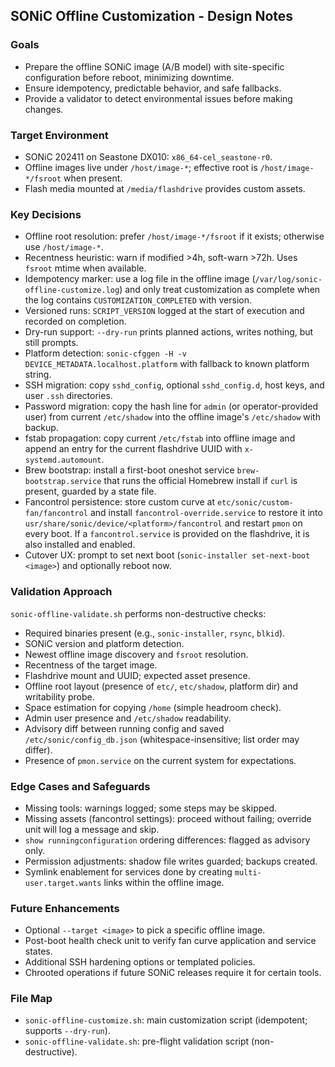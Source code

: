 ## SONiC Offline Customization - Design Notes

### Goals
- Prepare the offline SONiC image (A/B model) with site-specific configuration before reboot, minimizing downtime.
- Ensure idempotency, predictable behavior, and safe fallbacks.
- Provide a validator to detect environmental issues before making changes.

### Target Environment
- SONiC 202411 on Seastone DX010: `x86_64-cel_seastone-r0`.
- Offline images live under `/host/image-*`; effective root is `/host/image-*/fsroot` when present.
- Flash media mounted at `/media/flashdrive` provides custom assets.

### Key Decisions
- Offline root resolution: prefer `/host/image-*/fsroot` if it exists; otherwise use `/host/image-*`.
- Recentness heuristic: warn if modified >4h, soft-warn >72h. Uses `fsroot` mtime when available.
- Idempotency marker: use a log file in the offline image (`/var/log/sonic-offline-customize.log`) and only treat customization as complete when the log contains `CUSTOMIZATION_COMPLETED` with version.
- Versioned runs: `SCRIPT_VERSION` logged at the start of execution and recorded on completion.
- Dry-run support: `--dry-run` prints planned actions, writes nothing, but still prompts.
- Platform detection: `sonic-cfggen -H -v DEVICE_METADATA.localhost.platform` with fallback to known platform string.
- SSH migration: copy `sshd_config`, optional `sshd_config.d`, host keys, and user `.ssh` directories.
- Password migration: copy the hash line for `admin` (or operator-provided user) from current `/etc/shadow` into the offline image's `/etc/shadow` with backup.
- fstab propagation: copy current `/etc/fstab` into offline image and append an entry for the current flashdrive UUID with `x-systemd.automount`.
- Brew bootstrap: install a first-boot oneshot service `brew-bootstrap.service` that runs the official Homebrew install if `curl` is present, guarded by a state file.
- Fancontrol persistence: store custom curve at `etc/sonic/custom-fan/fancontrol` and install `fancontrol-override.service` to restore it into `usr/share/sonic/device/<platform>/fancontrol` and restart `pmon` on every boot. If a `fancontrol.service` is provided on the flashdrive, it is also installed and enabled.
- Cutover UX: prompt to set next boot (`sonic-installer set-next-boot <image>`) and optionally reboot now.

### Validation Approach
`sonic-offline-validate.sh` performs non-destructive checks:
- Required binaries present (e.g., `sonic-installer`, `rsync`, `blkid`).
- SONiC version and platform detection.
- Newest offline image discovery and `fsroot` resolution.
- Recentness of the target image.
- Flashdrive mount and UUID; expected asset presence.
- Offline root layout (presence of `etc/`, `etc/shadow`, platform dir) and writability probe.
- Space estimation for copying `/home` (simple headroom check).
- Admin user presence and `/etc/shadow` readability.
- Advisory diff between running config and saved `/etc/sonic/config_db.json` (whitespace-insensitive; list order may differ).
- Presence of `pmon.service` on the current system for expectations.

### Edge Cases and Safeguards
- Missing tools: warnings logged; some steps may be skipped.
- Missing assets (fancontrol settings): proceed without failing; override unit will log a message and skip.
- `show runningconfiguration` ordering differences: flagged as advisory only.
- Permission adjustments: shadow file writes guarded; backups created.
- Symlink enablement for services done by creating `multi-user.target.wants` links within the offline image.

### Future Enhancements
- Optional `--target <image>` to pick a specific offline image.
- Post-boot health check unit to verify fan curve application and service states.
- Additional SSH hardening options or templated policies.
- Chrooted operations if future SONiC releases require it for certain tools.

### File Map
- `sonic-offline-customize.sh`: main customization script (idempotent; supports `--dry-run`).
- `sonic-offline-validate.sh`: pre-flight validation script (non-destructive).

